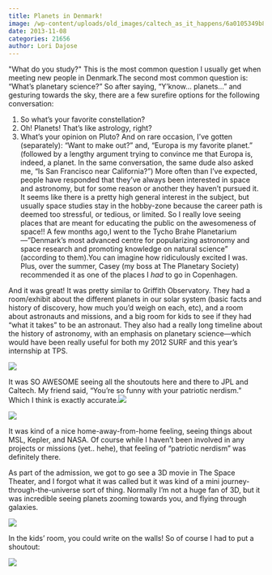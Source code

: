 ```yaml
---
title: Planets in Denmark!
image: /wp-content/uploads/old_images/caltech_as_it_happens/6a0105349b8251970b019b00b29aac970d.jpg
date: 2013-11-08
categories: 21656
author: Lori Dajose
---
```


"What do you study?"
This is the most common question I usually get when meeting new people in Denmark.The second most common question is: “What’s planetary science?”
So after saying, “Y’know… planets…” and gesturing towards the sky, there are a few surefire options for the following conversation:
1. So what’s your favorite constellation?
2. Oh! Planets! That’s like astrology, right?
3. What’s your opinion on Pluto?
And on rare occasion, I’ve gotten (separately): “Want to make out?” and, “Europa is my favorite planet.” (followed by a lengthy argument trying to convince me that Europa is, indeed, a planet. In the same conversation, the same dude also asked me, “Is San Francisco near California?”)
More often than I’ve expected, people have responded that they’ve always been interested in space and astronomy, but for some reason or another they haven’t pursued it. It seems like there is a pretty high general interest in the subject, but usually space studies stay in the hobby-zone because the career path is deemed too stressful, or tedious, or limited. So I really love seeing places that are meant for educating the public on the awesomeness of space!!
A few months ago,I went to the Tycho Brahe Planetarium—”Denmark’s most advanced centre for popularizing astronomy and space research and promoting knowledge on natural science” (according to them).You can imagine how ridiculously excited I was. Plus, over the summer, Casey (my boss at The Planetary Society) recommended it as one of the places I *had* to go in Copenhagen.

And it was great! It was pretty similar to Griffith Observatory. They had a room/exhibit about the different planets in our solar system (basic facts and history of discovery, how much you’d weigh on each, etc), and a room about astronauts and missions, and a big room for kids to see if they had “what it takes” to be an astronaut. They also had a really long timeline about the history of astronomy, with an emphasis on planetary science—which would have been really useful for both my 2012 SURF and this year’s internship at TPS.


![](/old_images/caltech_as_it_happens/6a0105349b8251970b019b00b29bf3970d.jpg)

It was SO AWESOME seeing all the shoutouts here and there to JPL and Caltech. My friend said, “You’re so funny with your patriotic nerdism.” Which I think is exactly accurate.![](https://s0.wp.com/wp-includes/images/smilies/icon_smile.gif?m=1129645325g)


![](/old_images/caltech_as_it_happens/6a0105349b8251970b019b00b271a9970b.jpg)

It was kind of a nice home-away-from-home feeling, seeing things about MSL, Kepler, and NASA. Of course while I haven’t been involved in any projects or missions (yet.. hehe), that feeling of “patriotic nerdism” was definitely there.

As part of the admission, we got to go see a 3D movie in The Space Theater, and I forgot what it was called but it was kind of a mini journey-through-the-universe sort of thing. Normally I’m not a huge fan of 3D, but it was incredible seeing planets zooming towards you, and flying through galaxies.


![](/old_images/caltech_as_it_happens/6a0105349b8251970b019b00b29ff5970d.jpg)

In the kids’ room, you could write on the walls! So of course I had to put a shoutout:


![](/old_images/caltech_as_it_happens/6a0105349b8251970b019b00b24399970c.jpg)

